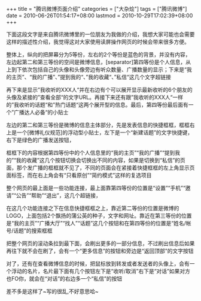 +++
title = "腾讯微博页面介绍"
categories = ["大杂烩"]
tags = ["腾讯微博"]
date = 2010-06-26T01:54:17+08:00
lastmod = 2010-10-29T17:02:39+08:00
+++



下面这段文字是来自腾讯微博里的一位朋友为我做的介绍，我想大家可能也会需要这样的描述性介绍，我觉得这对大家使用读屏操作网页的时候会带来很多方便。

<coolcode>整体上，纵向的把屏幕分为5等份，左右的2个等份是蓝色的背景，并没有内容，左边起第二和第三等份的空间是微博信息，&#91;separator&#93;第四等份是个人信息，从上到下依次包括自己的头像和头像旁边有听众数量、广播数量的显示；下来是“我的主页”、“我的广播”、”提到我的“、”我的收藏“、”私信“这几个文字超链接

再下来是显示”我收听的XXX人“并在右边有个可以展开显示最新收听的6个朋友的头像及紧接的”查看全部“的文字URL。再接下来还有跟”我收听的XXX人“一样的”我收听的话题“和”热门话题“这两个展开型的信息。最后，第四等份最后面有一个”广播达人必备“的小贴士

左边的第二和第三等份是微博的信息主体部分，先是发表信息的快捷框框，框框右上是一个&#91;微博礼仪规范&#93;的浮动型小贴士，左下是一个“新建话题”的文字快捷键，右下是绿色的广播发送按钮，

框框下的内容根据第四等份中的个人信息里的“我的主页”“我的广播”“提到我的”“我的收藏”这几个按钮切换会切换出不同的内容，如果是切换到“私信”的页面，那个发广播的框框就不见了，不同的页面会在紧接着快捷框框的左上角显示页面标签，而在右上角会有“只看原创”“简约模式”这样的复选项目

整个网页的最上面是一些功能连接，最上面靠第四等份的位置是“设置”“手机”“邀请”“公告”“帮助”“退出”，这几个超链接，

在这几个功能连接之下在信息快捷框框之上，靠近第二等份的位置是微博的LOGO，上面包括2个飘扬的蒲公英的种子，文字和网址。靠近在第三等份的位置是“我的主页”“广播大厅”“找人”“话题”这几个按钮和在第四等份的位置是“姓名/帐号/话题”的搜索框框

把整个网页的滚动条拉到最下面，会刷出更多的一部分信息，不过刷出信息后如果再往下就不会在刷了，会有一个“更多信息”的按钮和旁边是“返回顶部”的文字按钮

对了，还有在查看微博信息的时候，把鼠标放到转发或者发送者的头像上，会有一个浮动的名片，名片最下面有几个按钮左下是“收听/取消”右下是“对话”如果对方也FO你，就会在“对话”的右边多一个“私信”的按钮

差不多是这样了~写的很乱,不好意思哈~

</coolcode>